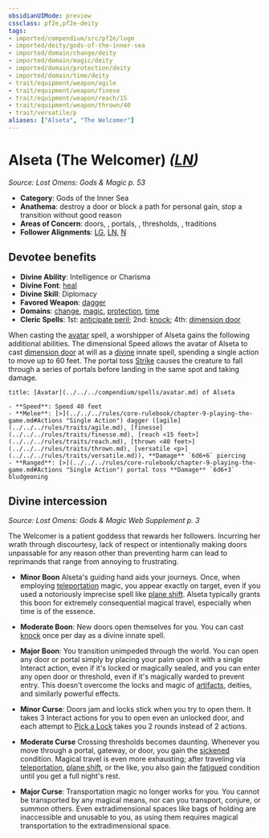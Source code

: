 ```yaml
---
obsidianUIMode: preview
cssclass: pf2e,pf2e-deity
tags:
- imported/compendium/src/pf2e/logm
- imported/deity/gods-of-the-inner-sea
- imported/domain/change/deity
- imported/domain/magic/deity
- imported/domain/protection/deity
- imported/domain/time/deity
- trait/equipment/weapon/agile
- trait/equipment/weapon/finese
- trait/equipment/weapon/reach/15
- trait/equipment/weapon/thrown/40
- trait/versatile/p
aliases: ["Alseta", "The Welcomer"]
---
```

# Alseta (The Welcomer) *([LN](lawful-neutral-b1.md))*  
*Source: Lost Omens: Gods & Magic p. 53*  

- **Category**: Gods of the Inner Sea
- **Anathema**: destroy a door or block a path for personal gain, stop a transition without good reason
- **Areas of Concern**: doors, , portals, , thresholds, , traditions
- **Follower Alignments**: [LG](lawful-goo-b1.md), [LN](lawful-neutral-b1.md), [N](neutral-b1.md)

## Devotee benefits

- **Divine Ability**: Intelligence or Charisma
- **Divine Font**: [heal](../../spells/heal.md)
- **Divine Skill**: Diplomacy
- **Favored Weapon**: [dagger](../../equipment/items/dagger.md)
- **Domains**: [change](../domains.md#Change), [magic](../domains.md#Magic), [protection](../domains.md#Protection), [time](../domains.md#Time)
- **Cleric Spells**: 1st: [anticipate peril](../../spells/anticipate-peril-logm.md); 2nd: [knock](../../spells/knock.md); 4th: [dimension door](../../spells/dimension-door.md)

When casting the [avatar](../../spells/avatar.md) spell, a worshipper of Alseta gains the following additional abilities. The dimensional Speed allows the avatar of Alseta to cast [dimension door](../../spells/dimension-door.md) at will as a [divine](divine.md) innate spell, spending a single action to move up to 60 feet. The portal toss [Strike](strike.md) causes the creature to fall through a series of portals before landing in the same spot and taking damage.

```ad-embed-avatar
title: [Avatar](../../../compendium/spells/avatar.md) of Alseta

- **Speed**: Speed 40 feet
- **Melee**: [>](../../../rules/core-rulebook/chapter-9-playing-the-game.md#Actions "Single Action") dagger ([agile](../../../rules/traits/agile.md), [finesse](../../../rules/traits/finesse.md), [reach <15 feet>](../../../rules/traits/reach.md), [thrown <40 feet>](../../../rules/traits/thrown.md), [versatile <p>](../../../rules/traits/versatile.md)), **Damage** `6d6+6` piercing
- **Ranged**: [>](../../../rules/core-rulebook/chapter-9-playing-the-game.md#Actions "Single Action") portal toss **Damage** `6d6+3` bludgeoning
```

## Divine intercession
*Source: Lost Omens: Gods & Magic Web Supplement p. 3*

The Welcomer is a patient goddess that rewards her followers. Incurring her wrath through discourtesy, lack of respect or intentionally making doors unpassable for any reason other than preventing harm can lead to reprimands that range from annoying to frustrating.

- **Minor Boon** Alseta's guiding hand aids your journeys. Once, when employing [teleportation](teleportation.md) magic, you appear exactly on target, even if you used a notoriously imprecise spell like [plane shift](../../spells/plane-shift.md). Alseta typically grants this boon for extremely consequential magical travel, especially when time is of the essence.
- **Moderate Boon**: New doors open themselves for you. You can cast [knock](../../spells/knock.md) once per day as a divine innate spell.
- **Major Boon**: You transition unimpeded through the world. You can open any door or portal simply by placing your palm upon it with a single Interact action, even if it's locked or magically sealed, and you can enter any open door or threshold, even if it's magically warded to prevent entry. This doesn't overcome the locks and magic of [artifacts](artifact-gmg.md), deities, and similarly powerful effects.

- **Minor Curse**: Doors jam and locks stick when you try to open them. It takes 3 Interact actions for you to open even an unlocked door, and each attempt to [Pick a Lock](pick-a-lock.md) takes you 2 rounds instead of 2 actions.
- **Moderate Curse** Crossing thresholds becomes daunting. Whenever you move through a portal, gateway, or door, you gain the [sickened](conditions.md#Sickened) condition. Magical travel is even more exhausting; after traveling via [teleportation](teleportation.md), [plane shift](../../spells/plane-shift.md), or the like, you also gain the [fatigued](conditions.md#Fatigued) condition until you get a full night's rest.
- **Major Curse**: Transportation magic no longer works for you. You cannot be transported by any magical means, nor can you transport, conjure, or summon others. Even extradimensional spaces like bags of holding are inaccessible and unusable to you, as using them requires magical transportation to the extradimensional space.
